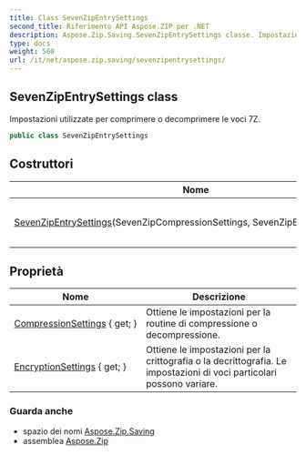 ```yaml
---
title: Class SevenZipEntrySettings
second_title: Riferimento API Aspose.ZIP per .NET
description: Aspose.Zip.Saving.SevenZipEntrySettings classe. Impostazioni utilizzate per comprimere o decomprimere le voci 7Z.
type: docs
weight: 560
url: /it/net/aspose.zip.saving/sevenzipentrysettings/
---
```

## SevenZipEntrySettings class

Impostazioni utilizzate per comprimere o decomprimere le voci 7Z.

```csharp
public class SevenZipEntrySettings
```

## Costruttori

| Nome | Descrizione |
| --- | --- |
| [SevenZipEntrySettings](sevenzipentrysettings/)(SevenZipCompressionSettings, SevenZipEncryptionSettings) | Inizializza una nuova istanza di`SevenZipEntrySettings` classe. |

## Proprietà

| Nome | Descrizione |
| --- | --- |
| [CompressionSettings](../../aspose.zip.saving/sevenzipentrysettings/compressionsettings/) { get; } | Ottiene le impostazioni per la routine di compressione o decompressione. |
| [EncryptionSettings](../../aspose.zip.saving/sevenzipentrysettings/encryptionsettings/) { get; } | Ottiene le impostazioni per la crittografia o la decrittografia. Le impostazioni di voci particolari possono variare. |

### Guarda anche

* spazio dei nomi [Aspose.Zip.Saving](../../aspose.zip.saving/)
* assemblea [Aspose.Zip](../../)



